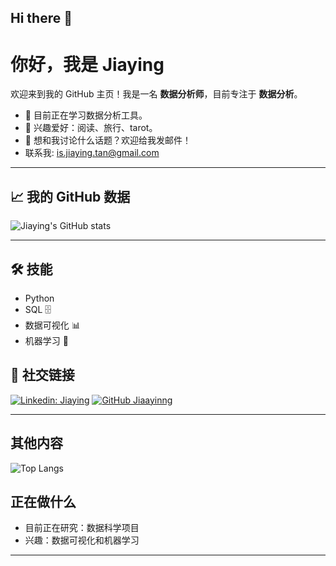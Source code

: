 ## Hi there 👋

# 你好，我是 Jiaying 

欢迎来到我的 GitHub 主页！我是一名 **数据分析师**，目前专注于 **数据分析**。

- 🔭 目前正在学习数据分析工具。
- 🌱 兴趣爱好：阅读、旅行️、tarot。
- 💬 想和我讨论什么话题？欢迎给我发邮件！
-  联系我: [is.jiaying.tan@gmail.com](mailto:example@example.com)

---

## 📈 我的 GitHub 数据

![Jiaying's GitHub stats](https://github-readme-stats.vercel.app/api?username=Jiaayinng&show_icons=true&theme=radical)

---

## 🛠 技能
- Python 
- SQL 🗄
- 数据可视化 📊
- 机器学习 🤖

## 🔗 社交链接
[![Linkedin: Jiaying](https://img.shields.io/badge/-Jiaying-blue?style=flat-square&logo=Linkedin&logoColor=white&link=https://www.linkedin.com/in/你的LinkedIn)](https://www.linkedin.com/in/你的LinkedIn)
[![GitHub Jiaayinng](https://img.shields.io/github/followers/Jiaayinng?label=follow&style=social)](https://github.com/Jiaayinng)

---

##  其他内容
![Top Langs](https://github-readme-stats.vercel.app/api/top-langs/?username=Jiaayinng&layout=compact&theme=radical)

##  正在做什么
-  目前正在研究：数据科学项目
-  兴趣：数据可视化和机器学习

---

<!--
**Jiaayinng/Jiaayinng** is a ✨ _special_ ✨ repository because its `README.md` (this file) appears on your GitHub profile.

Here are some ideas to get you started:

- 🔭 I’m currently working on ...
- 🌱 I’m currently learning ...
- 👯 I’m looking to collaborate on ...
- 🤔 I’m looking for help with ...
- 💬 Ask me about ...
- 📫 How to reach me: ...
- 😄 Pronouns: ...
- ⚡ Fun fact: ...
-->
